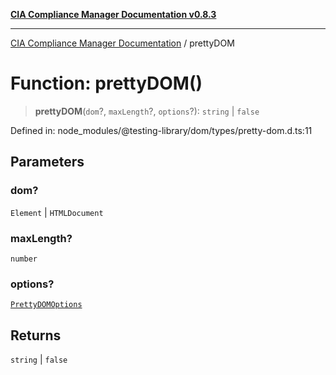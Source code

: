 [**CIA Compliance Manager Documentation v0.8.3**](../README.md)

***

[CIA Compliance Manager Documentation](../globals.md) / prettyDOM

# Function: prettyDOM()

> **prettyDOM**(`dom`?, `maxLength`?, `options`?): `string` \| `false`

Defined in: node\_modules/@testing-library/dom/types/pretty-dom.d.ts:11

## Parameters

### dom?

`Element` | `HTMLDocument`

### maxLength?

`number`

### options?

[`PrettyDOMOptions`](../interfaces/PrettyDOMOptions.md)

## Returns

`string` \| `false`
